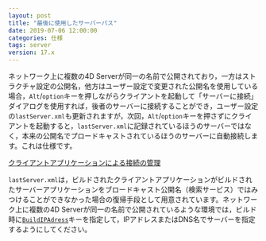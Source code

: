 ```yaml
---
layout: post
title: "最後に使用したサーバーパス"
date: 2019-07-06 12:00:00
categories: 仕様
tags: server 
version: 17.x
---
```


ネットワーク上に複数の4D Serverが同一の名前で公開されており，一方はストラクチャ設定の公開名，他方はユーザー設定で変更された公開名を使用している場合，``Alt``/``option``キーを押しながらクライアントを起動して「サーバーに接続」ダイアログを使用すれば，後者のサーバーに接続することができ，ユーザー設定の``lastServer.xml``も更新されますが，次回，``Alt``/``option``キーを押さずにクライアントを起動すると，``lastServer.xml``に記録されているほうのサーバーではなく，本来の公開名でプロードキャストされているほうのサーバーに自動接続します。これは仕様です。

<i class="fa fa-external-link" aria-hidden="true"></i> [クライアントアプリケーションによる接続の管理](https://doc.4d.com/4Dv17/4D/17.2/Management-of-connections-by-client-applications.300-4402979.ja.html)

``lastServer.xml``は，ビルドされたクライアントアプリケーションがビルドされたサーバーアプリケーションをブロードキャスト公開名（検索サービス）ではみつけることができなかった場合の復帰手段として用意されています。ネットワーク上に複数の4D Serverが同一の名前で公開されているような環境では，ビルド時に[``BuildIPAdress``](https://doc.4d.com/4Dv17/4D/17/IPAddress.300-3787889.ja.html)キーを指定して，IPアドレスまたはDNS名でサーバーを指定するようにしてください。

